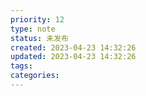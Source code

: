 ```yaml
---
priority: 12
type: note
status: 未发布
created: 2023-04-23 14:32:26
updated: 2023-04-23 14:32:26
tags:
categories: 
---
```




